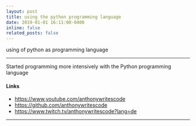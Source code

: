 ```yaml
---
layout: post
title: using the python programming language
date: 2019-01-01 16:11:00-0400
inline: false
related_posts: false
---
```


using of python as programming language

---

Started programming more intensively with the Python programming language
  

#### Links 

<ul>
    <li><a href="https://www.youtube.com/anthonywritescode">https://www.youtube.com/anthonywritescode</a></li>
    <li><a href="https://github.com/anthonywritescode">https://github.com/anthonywritescode</a></li>
    <li><a href="https://www.twitch.tv/anthonywritescode?lang=de">https://www.twitch.tv/anthonywritescode?lang=de</a></li>
</ul>


---

